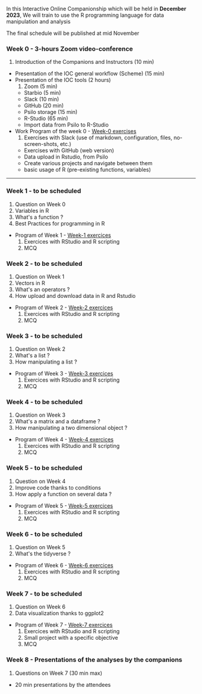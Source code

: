 In this Interactive Online Companionship which will be held in **December 2023**,
We will train to use the R programming language for data manipulation and analysis

The final schedule will be published at mid November

### Week 0 - **3-hours Zoom video-conference**
<!-- Faire un schedule sur google sheets -->

1. Introduction of the Companions and Instructors (10 min)
- Presentation of the IOC general workflow (Scheme) (15 min)
- Presentation of the IOC tools (2 hours)
    1. Zoom (5 min)
    - Starbio (5 min)
    - Slack (10 min)
    - GitHub (20 min)
    - Psilo storage (15 min)
    - R-Studio (65 min)
    - Import data from Psilo to R-Studio
- Work Program of the week 0 - [Week-0 exercises]()
    1. Exercises with Slack (use of markdown, configuration, files, no-screen-shots, etc.)
    - Exercises with GitHub (web version)
    - Data upload in Rstudio, from Psilo
    - Create various projects and navigate between them
    - basic usage of R (pre-existing functions, variables)

----
### Week 1 - **to be scheduled**
1. Question on Week 0
2. Variables in R
3. What's a function ?
4. Best Practices for programming in R
- Program of Week 1 - [Week-1 exercices](./02_IOC_R_week_01.md)
    1. Exercices with RStudio and R scripting
    2. MCQ

### Week 2 - **to be scheduled**
1. Question on Week 1
2. Vectors in R
3. What's an operators ?
4. How upload and download data in R and Rstudio
- Program of Week 2 - [Week-2 exercices](./03_IOC_R_week_02.md)
    1. Exercices with RStudio and R scripting
    2. MCQ

### Week 3 - **to be scheduled**
1. Question on Week 2
2. What's a list ?
4. How manipulating a list ?
- Program of Week 3 - [Week-3 exercices](./04_IOC_R_week_03.md)
    1. Exercices with RStudio and R scripting
    2. MCQ

### Week 4 - **to be scheduled**
1. Question on Week 3
2. What's a matrix and a dataframe ?
4. How manipulating a two dimensional object ?
- Program of Week 4 - [Week-4 exercices](./05_IOC_R_week_04.md)
    1. Exercices with RStudio and R scripting
    2. MCQ

### Week 5 - **to be scheduled**
1. Question on Week 4
2. Improve code thanks to conditions
4. How apply a function on several data ?
- Program of Week 5 - [Week-5 exercices](./06_IOC_R_week_05.md)
    1. Exercices with RStudio and R scripting
    2. MCQ

### Week 6 - **to be scheduled**
1. Question on Week 5
2. What's the tidyverse ?
- Program of Week 6 - [Week-6 exercices](./07_IOC_R_week_06.md)
    1. Exercices with RStudio and R scripting
    2. MCQ

### Week 7 - **to be scheduled**
1. Question on Week 6
2. Data visualization thanks to ggplot2
- Program of Week 7 - [Week-7 exercices](./08_IOC_R_week_07.md)
    1. Exercices with RStudio and R scripting
    2. Small project with a specific objective
    3. MCQ


### Week 8 - **Presentations of the analyses by the companions**
1. Questions on Week 7 (30 min max)
- 20 min presentations by the attendees
